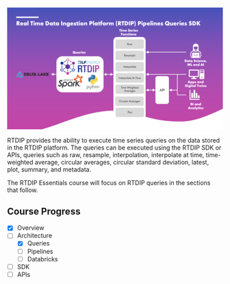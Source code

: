 ![RTDIP Queries](../assets/rtdip_sdk_queries.png)

RTDIP provides the ability to execute time series queries on the data stored in the RTDIP platform. The queries can be executed using the RTDIP SDK or APIs, queries such as raw, resample, interpolation, interpolate at time, time-weighted average, circular averages, circular standard deviation, latest, plot, summary, and metadata.

The RTDIP Essentials course will focus on RTDIP queries in the sections that follow.

## Course Progress

-   [X] Overview
-   [ ] Architecture
    -  [X] Queries
    -  [ ] Pipelines
    -  [ ] Databricks
-   [ ] SDK
-   [ ] APIs